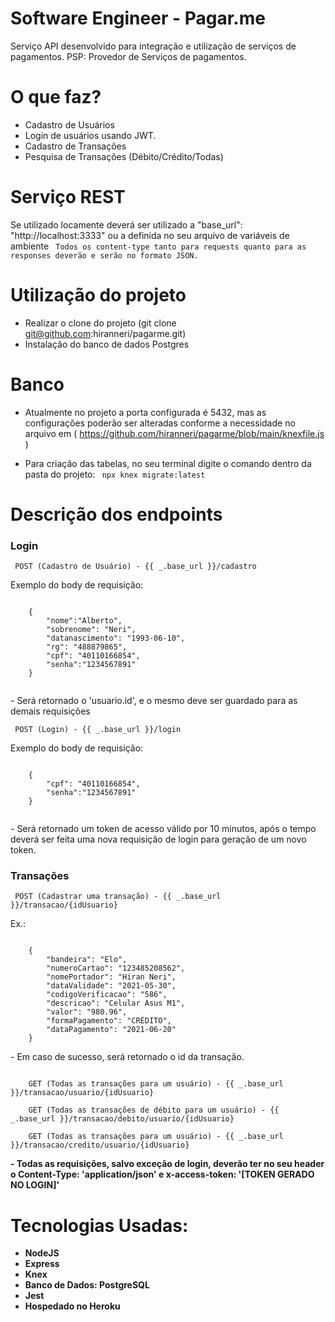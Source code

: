 # Software Engineer - Pagar.me
Serviço API desenvolvido para integração e utilização de serviços de pagamentos.
PSP: Provedor de Serviços de pagamentos.

# O que faz?
 - Cadastro de Usuários
 - Login de usuários usando JWT.
 - Cadastro de Transações
 - Pesquisa de Transações (Débito/Crédito/Todas)
 
 # Serviço REST
Se utilizado locamente deverá ser utilizado a "base_url": "http://localhost:3333" ou a definida no seu arquivo de variáveis de ambiente
<code>
	Todos os content-type tanto para requests quanto para as responses deverão e serão no formato JSON. 
</code>

# Utilização do projeto
- Realizar o clone do projeto (git clone git@github.com:hiranneri/pagarme.git)
- Instalação do banco de dados Postgres

# Banco
- Atualmente no projeto a porta configurada é 5432, mas as configurações poderão ser alteradas conforme a necessidade no arquivo em ( https://github.com/hiranneri/pagarme/blob/main/knexfile.js )

- Para criação das tabelas, no seu terminal digite o comando dentro da pasta do projeto:
<code> npx knex migrate:latest </code>

# Descrição dos endpoints
 <h3>Login</h3>
	<code> POST (Cadastro de Usuário) - {{ _.base_url }}/cadastro </code>
	<p> Exemplo do body de requisição:  </p>
<code> 
	{
		"nome":"Alberto",   
		"sobrenome": "Neri",   
		"datanascimento": "1993-06-10",   
		"rg": "488879865",   
		"cpf": "40110166854",   
		"senha":"1234567891"   
	}
	
</code>
	<p> - Será retornado o 'usuario.id', e o mesmo deve ser guardado para as demais requisições </p>
	<code> POST (Login) - {{ _.base_url }}/login </code>
	<p> Exemplo do body de requisição: </p>
<code>
	{
		"cpf": "40110166854",
		"senha":"1234567891"
	}

</code>
	<p>- Será retornado um token de acesso válido por 10 minutos, após o tempo deverá ser feita uma nova requisição de login para geração de um novo token. 
	</p>

<h3>Transações</h3>
	<code> POST (Cadastrar uma transação) - {{ _.base_url }}/transacao/{idUsuario} </code>
	<p>Ex.:</p>
<code>
	{
		"bandeira": "Elo",
		"numeroCartao": "123485208562",
		"nomePortador": "Hiran Neri",
		"dataValidade": "2021-05-30",
		"codigoVerificacao": "586",
		"descricao": "Celular Asus M1",
		"valor": "980.96",
		"formaPagamento": "CRÉDITO",
		"dataPagamento": "2021-06-20"
	}
</code>
<p>	- Em caso de sucesso, será retornado o id da transação. </p>
<code>
	GET (Todas as transações para um usuário) - {{ _.base_url }}/transacao/usuario/{idUsuario}
</code>

<code>
	GET (Todas as transações de débito para um usuário) - {{ _.base_url }}/transacao/debito/usuario/{idUsuario}
</code>

<code>
	GET (Todas as transações para um usuário) - {{ _.base_url }}/transacao/credito/usuario/{idUsuario}
</code>

<p><b> - Todas as requisições, salvo exceção de login, deverão ter no seu header o Content-Type: 'application/json' e x-access-token: '[TOKEN GERADO NO LOGIN]' <b> <p>

# Tecnologias Usadas:
- NodeJS
- Express
- Knex
- Banco de Dados: PostgreSQL
- Jest
- Hospedado no Heroku